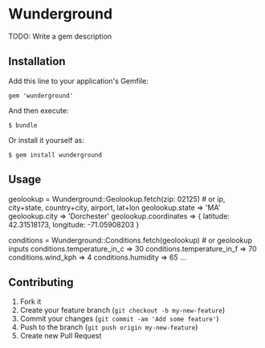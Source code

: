 # Wunderground

TODO: Write a gem description

## Installation

Add this line to your application's Gemfile:

    gem 'wunderground'

And then execute:

    $ bundle

Or install it yourself as:

    $ gem install wunderground

## Usage

geolookup = Wunderground::Geolookup.fetch(zip: 02125)  # or ip, city+state, country+city, airport, lat+lon
geolookup.state => 'MA'
geolookup.city => 'Dorchester'
geolookup.coordinates => { latitude: 42.31518173, longitude: -71.05908203 }

conditions = Wunderground::Conditions.fetch(geolookup)  # or geolookup inputs
conditions.temperature_in_c => 30
conditions.temperature_in_f => 70
conditions.wind_kph => 4
conditions.humidity => 65
...

## Contributing

1. Fork it
2. Create your feature branch (`git checkout -b my-new-feature`)
3. Commit your changes (`git commit -am 'Add some feature'`)
4. Push to the branch (`git push origin my-new-feature`)
5. Create new Pull Request
